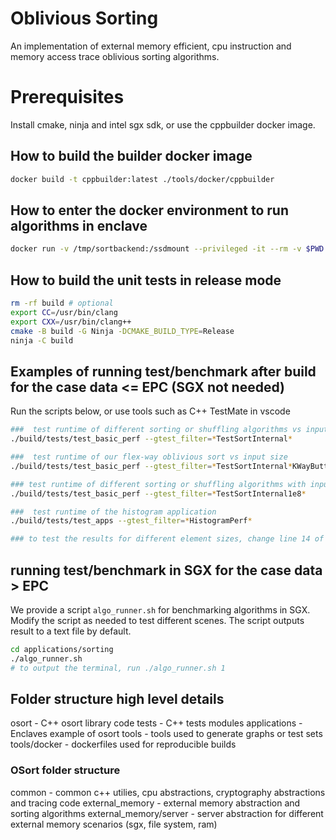 # Oblivious Sorting
An implementation of external memory efficient, cpu instruction and memory access trace oblivious sorting algorithms.

# Prerequisites
Install cmake, ninja and intel sgx sdk, or use the cppbuilder docker image.

## How to build the builder docker image
```bash
docker build -t cppbuilder:latest ./tools/docker/cppbuilder
```

## How to enter the docker environment to run algorithms in enclave
```bash
docker run -v /tmp/sortbackend:/ssdmount --privileged -it --rm -v $PWD:/builder cppbuilder
```

## How to build the unit tests in release mode

```bash
rm -rf build # optional
export CC=/usr/bin/clang
export CXX=/usr/bin/clang++
cmake -B build -G Ninja -DCMAKE_BUILD_TYPE=Release
ninja -C build
```

## Examples of running test/benchmark after build for the case data <= EPC (SGX not needed)
Run the scripts below, or use tools such as C++ TestMate in vscode
```bash
###  test runtime of different sorting or shuffling algorithms vs input size
./build/tests/test_basic_perf --gtest_filter=*TestSortInternal*

###  test runtime of our flex-way oblivious sort vs input size
./build/tests/test_basic_perf --gtest_filter=*TestSortInternal*KWayButterflySort*

### test runtime of different sorting or shuffling algorithms with input size 100 million
./build/tests/test_basic_perf --gtest_filter=*TestSortInternal1e8*

###  test runtime of the histogram application
./build/tests/test_apps --gtest_filter=*HistogramPerf*

### to test the results for different element sizes, change line 14 of file osort/external_memory/algorithm/sort_def.hpp and rebuild (i.e., #define ELEMENT_SIZE 128)
```

## running test/benchmark in SGX for the case data > EPC
We provide a script `algo_runner.sh` for benchmarking algorithms in SGX. Modify the script as needed to test different scenes. The script outputs result to a text file by default.
```bash
cd applications/sorting
./algo_runner.sh
# to output the terminal, run ./algo_runner.sh 1
```

## Folder structure high level details

osort - C++ osort library code
tests - C++ tests modules
applications - Enclaves example of osort
tools - tools used to generate graphs or test sets
tools/docker - dockerfiles used for reproducible builds

### OSort folder structure

common - common c++ utilies, cpu abstractions, cryptography abstractions and tracing code
external_memory - external memory abstraction and sorting algorithms
external_memory/server - server abstraction for different external memory scenarios (sgx, file system, ram)

